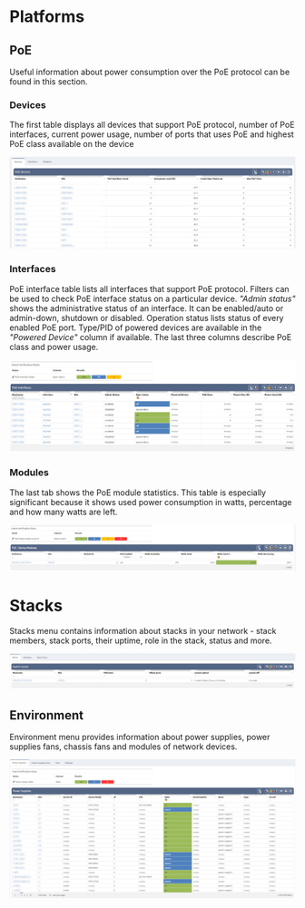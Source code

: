 # Platforms

## PoE

Useful information about power consumption over the PoE protocol can be
found in this section.

### Devices

The first table displays all devices that support PoE protocol, number
of PoE interfaces, current power usage, number of ports that uses PoE
and highest PoE class available on the device

![PoE - Devices](platforms/poe_devices.png)

### Interfaces

PoE interface table lists all interfaces that support PoE protocol.
Filters can be used to check PoE interface status on a particular
device. _"Admin status"_ shows the administrative status of an
interface. It can be enabled/auto or admin-down, shutdown or disabled.
Operation status lists status of every enabled PoE port. Type/PID of
powered devices are available in the _"Powered Device"_ column if
available. The last three columns describe PoE class and power usage.

![PoE - Interfaces](platforms/poe_interfaces.png)

### Modules

The last tab shows the PoE module statistics. This table is especially
significant because it shows used power consumption in watts, percentage
and how many watts are left.

![PoE - Device Modules](platforms/poe_device_modules.png)

# Stacks

Stacks menu contains information about stacks in your network - stack
members, stack ports, their uptime, role in the stack, status and more.

![Stacks](platforms/stacks.png)

## Environment

Environment menu provides information about power supplies, power
supplies fans, chassis fans and modules of network devices.

![Environment](platforms/environment.png)

